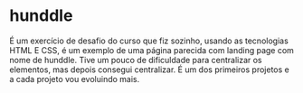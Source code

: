 # hunddle
É um exercício de desafio do curso que fiz sozinho, usando as tecnologias HTML E CSS, é um exemplo de uma página parecida com landing page com nome de hunddle. Tive um
pouco de dificuldade para centralizar os elementos, mas depois consegui centralizar. É um dos primeiros projetos e a cada projeto vou evoluindo mais.
